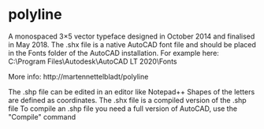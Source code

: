 # polyline

A monospaced 3×5 vector typeface designed in October 2014 and finalised in May 2018.
The .shx file is a native AutoCAD font file and should be placed in the Fonts folder of the AutoCAD installation.
For example here: C:\Program Files\Autodesk\AutoCAD LT 2020\Fonts

More info: http://martennettelbladt/polyline

The .shp file can be edited in an editor like Notepad++
Shapes of the letters are defined as coordinates.
The .shx file is a compiled version of the .shp file
To compile an .shp file you need a full version of AutoCAD, use the "Compile" command
